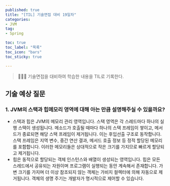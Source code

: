 ```yaml
---
published: true
title: "[TIL] 기술면접 대비 19일차"
categories: 
- JVM
tag:
- Spring

toc: true
toc_label: "목록"
toc_icon: "bars"
toc_sticky: true

---
```

> 👩🏻‍💻 기술면접을 대비하여 학습한 내용을 TIL로 기록한다.

## 기술 예상 질문
### 1. JVM의 스택과 힙메모리 영역에 대해 아는 만큼 설명해주실 수 있을까요?
* 스택과 힙은 JVM의 메모리 관리 영역입니다. 스택 영역은 각 스레드마다 하나의 실행 스택이 생성됩니다. 메소드가 호출될 때마다 하나의 스택 프레임이 쌓이고, 메서드가 종료되면 해당 스택 프레임이 제거됩니다. 이는 후입선출 구조로 동작합니다. 스택 프레임은 지역 변수, 중간 연산 결과, 메서드 호출 정보 등 정적 할당된 메모리를 포함합니다. 이러한 메모리들은 상대적으로 작은 크기를 가지므로 빠르게 할당되고 제거됩니다.
* 힙은 동적으로 할당되는 객체 인스턴스와 배열이 생성되는 영역입니다. 힙은 모든 스레드에서 공유되는 자원이며 프로그램이 실행되는 동안 계속해서 존재합니다. 가변 크기를 가지며 더 이상 참조되지 않는 객체는 가비지 컬렉터에 의해 자동으로 제거됩니다. 객체의 생명 주기는 개발자가 명시적으로 제어할 수 있습니다. 